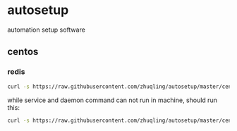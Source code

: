 # autosetup
automation setup software

## centos

### redis

```bash
curl -s https://raw.githubusercontent.com/zhuqling/autosetup/master/centos_redis_install.sh | tr -d '\r' > redis_install.sh && bash redis_install.sh VERSION
```

while service and daemon command can not run in machine, should run this:

```bash
curl -s https://raw.githubusercontent.com/zhuqling/autosetup/master/centos_redis_install_no_service_platform.sh | tr -d '\r' > centos_redis_install_no_service_platform.sh && bash redis_install.sh VERSION
```